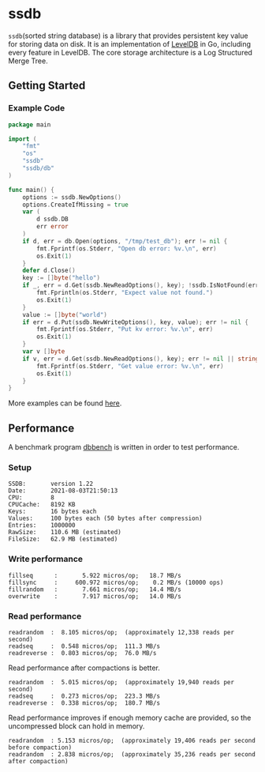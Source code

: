 # ssdb
`ssdb`(sorted string database) is a library that provides persistent key value for storing data on disk. It is an implementation of [LevelDB](https://github.com/google/leveldb) in Go, including every feature in LevelDB. The core storage architecture is a Log Structured Merge Tree.

## Getting Started
### Example Code
```go
package main

import (
	"fmt"
	"os"
	"ssdb"
	"ssdb/db"
)

func main() {
	options := ssdb.NewOptions()
	options.CreateIfMissing = true
	var (
		d ssdb.DB
		err error
	)
	if d, err = db.Open(options, "/tmp/test_db"); err != nil {
		fmt.Fprintf(os.Stderr, "Open db error: %v.\n", err)
		os.Exit(1)
	}
	defer d.Close()
	key := []byte("hello")
	if _, err = d.Get(ssdb.NewReadOptions(), key); !ssdb.IsNotFound(err) {
		fmt.Fprintln(os.Stderr, "Expect value not found.")
		os.Exit(1)
	}
	value := []byte("world")
	if err = d.Put(ssdb.NewWriteOptions(), key, value); err != nil {
		fmt.Fprintf(os.Stderr, "Put kv error: %v.\n", err)
		os.Exit(1)
	}
	var v []byte
	if v, err = d.Get(ssdb.NewReadOptions(), key); err != nil || string(v) != "world"{
		fmt.Fprintf(os.Stderr, "Get value error: %v.\n", err)
		os.Exit(1)
	}
}
```
More examples can be found [here](https://github.com/sosozhuang/ssdb/blob/master/examples.md).

## Performance
A benchmark program [dbbench](https://github.com/sosozhuang/ssdb/tree/master/cmd/dbbench) is written in order to test performance.

### Setup
    SSDB:       version 1.22
    Date:       2021-08-03T21:50:13
    CPU:        8
    CPUCache:   8192 KB
    Keys:       16 bytes each
    Values:     100 bytes each (50 bytes after compression)
    Entries:    1000000
    RawSize:    110.6 MB (estimated)
    FileSize:   62.9 MB (estimated)

### Write performance

    fillseq      :       5.922 micros/op;   18.7 MB/s
    fillsync     :     600.972 micros/op;    0.2 MB/s (10000 ops)
    fillrandom   :       7.661 micros/op;   14.4 MB/s
    overwrite    :       7.917 micros/op;   14.0 MB/s

### Read performance

    readrandom  :  8.105 micros/op;  (approximately 12,338 reads per second)
    readseq     :  0.548 micros/op;  111.3 MB/s
    readreverse :  0.803 micros/op;  76.0 MB/s

Read performance after compactions is better.

    readrandom  :  5.015 micros/op;  (approximately 19,940 reads per second)
    readseq     :  0.273 micros/op;  223.3 MB/s
    readreverse :  0.338 micros/op;  180.7 MB/s

Read performance improves if enough memory cache are provided, so the uncompressed block can hold in memory.

    readrandom  : 5.153 micros/op;  (approximately 19,406 reads per second before compaction)
    readrandom  : 2.838 micros/op;  (approximately 35,236 reads per second after compaction)
